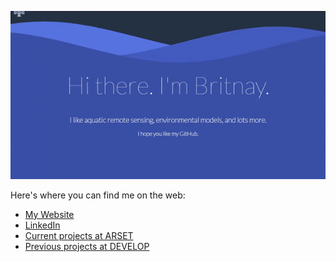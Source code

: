 <p align="center">
  <kbd>
    <img src="https://github.com/britnaybeaudry/britnaybeaudry/blob/main/ezgif.com-gif-maker.gif" width="1500">
  </kbd>
</p>
Here's where you can find me on the web:

* [My Website](https://britnaybeaudry.github.io/)  
* [LinkedIn](https://www.linkedin.com/in/britnaybeaudry/)  
* [Current projects at ARSET](https://appliedsciences.nasa.gov/what-we-do/capacity-building/arset)
* [Previous projects at DEVELOP](https://appliedsciences.nasa.gov/what-we-do/capacity-building/develop/projects)
